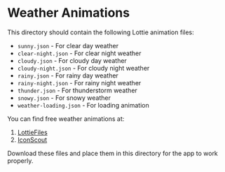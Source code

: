 # Weather Animations

This directory should contain the following Lottie animation files:

- `sunny.json` - For clear day weather
- `clear-night.json` - For clear night weather
- `cloudy.json` - For cloudy day weather
- `cloudy-night.json` - For cloudy night weather
- `rainy.json` - For rainy day weather
- `rainy-night.json` - For rainy night weather
- `thunder.json` - For thunderstorm weather
- `snowy.json` - For snowy weather
- `weather-loading.json` - For loading animation

You can find free weather animations at:
1. [LottieFiles](https://lottiefiles.com/search?q=weather)
2. [IconScout](https://iconscout.com/lotties/weather)

Download these files and place them in this directory for the app to work properly.
